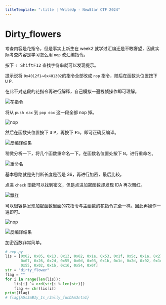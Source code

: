 ```yaml
---
titleTemplate: ":title | WriteUp - NewStar CTF 2024"
---
```


# Dirty_flowers

考查内容是花指令，但是事实上新生在 week2 就学过汇编还是不敢奢望，因此实际考查内容是学习怎么用 `nop` 改汇编指令。

按下 <kbd>⇧ Shift</kbd><kbd>F12</kbd> 查找字符串就可以发现提示。

提示说将 `0x4012f1`\~`0x401302`的指令全部改成 `nop` 指令，随后在函数头位置按下 <kbd>U</kbd> <kbd>P</kbd>.

在此不对这段的花指令再进行解释，自己模拟一遍栈帧操作即可理解。

![花指令](/assets/images/wp/2024/week2/dirty-flowers_1.png)

将从 `push eax` 到 `pop eax` 这一段全部 nop 掉。

![nop](/assets/images/wp/2024/week2/dirty-flowers_2.png)

然后在函数头位置按下 <kbd>U</kbd> <kbd>P</kbd>，再按下 <kbd>F5</kbd>，即可正确反编译。

![反编译结果](/assets/images/wp/2024/week2/dirty-flowers_3.png)

稍微分析一下，将几个函数重命名一下。在函数名位置处按下 <kbd>N</kbd>，进行重命名。

![重命名](/assets/images/wp/2024/week2/dirty-flowers_4.png)

基本思路就是先判断长度是否是 36，再进行加密，最后比较。

点进 `check` 函数可以找到密文，但是点进加密函数却发现 IDA 再次飘红。

![飘红](/assets/images/wp/2024/week2/dirty-flowers_5.png)

可以很容易发现加密函数里面的花指令与主函数的花指令完全一样。因此再操作一遍即可。

![nop](/assets/images/wp/2024/week2/dirty-flowers_6.png)

![反编译结果](/assets/images/wp/2024/week2/dirty-flowers_7.png)

加密函数非常简单。

```python
# exp.py
lis = [0x02, 0x05, 0x13, 0x13, 0x02, 0x1e, 0x53, 0x1f, 0x5c, 0x1a, 0x27, 0x43, 0x1d, 0x36, 0x43,
       0x07, 0x26, 0x2d, 0x55, 0x0d, 0x03, 0x1b, 0x1c, 0x2d, 0x02, 0x1c, 0x1c, 0x30, 0x38, 0x32,
       0x55, 0x02, 0x1b, 0x16, 0x54, 0x0f]
str = "dirty_flower"
flag = ""
for i in range(len(lis)):
    lis[i] ^= ord(str[i % len(str)])
    flag += chr(lis[i])
print(flag)
# flag{A5s3mB1y_1s_r3ally_funDAm3nta1}
```
